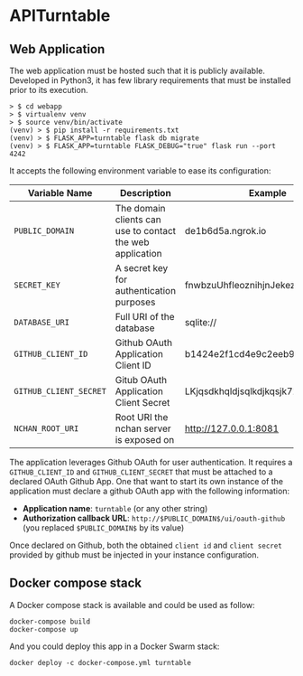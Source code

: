 # APITurntable

## Web Application

The web application must be hosted such that it is publicly available.
Developed in Python3, it has few library requirements that must be installed prior to its execution.

    > $ cd webapp
    > $ virtualenv venv
    > $ source venv/bin/activate
    (venv) > $ pip install -r requirements.txt
    (venv) > $ FLASK_APP=turntable flask db migrate
    (venv) > $ FLASK_APP=turntable FLASK_DEBUG="true" flask run --port 4242

It accepts the following environment variable to ease its configuration:

| Variable Name | Description | Example |
| ------------- | ----------- | ------- |
| `PUBLIC_DOMAIN` | The domain clients can use to contact the web application | de1b6d5a.ngrok.io |
| `SECRET_KEY`    | A secret key for authentication purposes | fnwbzuUhfleoznihjnJekezuJZIU39n2kj |
| `DATABASE_URI`  | Full URI of the database | sqlite:// |
| `GITHUB_CLIENT_ID` | Github OAuth Application Client ID | b1424e2f1cd4e9c2eeb9 |
| `GITHUB_CLIENT_SECRET` | Gitub OAuth Application Client Secret | LKjqsdkhqldjsqlkdjkqsjk726BHJB3 |
| `NCHAN_ROOT_URI` | Root URI the nchan server is exposed on | http://127.0.0.1:8081 |

The application leverages Github OAuth for user authentication. It requires a `GITHUB_CLIENT_ID` and `GITHUB_CLIENT_SECRET` that must be attached to a declared OAuth Github App. One that want to start its own instance of the application must declare a github OAuth app with the following information:
* **Application name**: `turntable` (or any other string)
* **Authorization callback URL**: `http://$PUBLIC_DOMAIN$/ui/oauth-github` (you replaced `$PUBLIC_DOMAIN$` by its value)

Once declared on Github, both the obtained `client id` and `client secret` provided by github must be injected in your instance configuration.


## Docker compose stack

A Docker compose stack is available and could be used as follow:

    docker-compose build
    docker-compose up

And you could deploy this app in a Docker Swarm stack:

    docker deploy -c docker-compose.yml turntable

